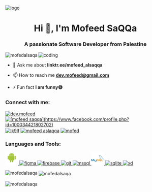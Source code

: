 ![logo](https://github.com/mofedAlsaqa/mofedAlsaqa/blob/main/Welcom%20Mofeed%20alsaqqa.png)
<h1 align="center">Hi 👋, I'm Mofeed SaQQa</h1>
<h3 align="center">A passionate Software Developer from Palestine</h3>
<img align="right" alt="coding" width=400 src="https://i.pinimg.com/originals/54/e3/7d/54e37d8074ebcde1d96c77d7b2a7f310.gif">


<p align="left"> <img src="https://komarev.com/ghpvc/?username=mofedalsaqa&label=Profile%20views&color=0e75b6&style=flat" alt="mofedalsaqa" /> </p>

- 💬 Ask me about **linktr.ee/mofeed_alsaqqa**

- 📫 How to reach me **dev.mofeed@gmail.com**

- ⚡ Fun fact **I am funny😅**

<h3 align="left">Connect with me:</h3>
<p align="left">
<a href="https://dev.to/dev.mofeed" target="blank"><img align="center" src="https://raw.githubusercontent.com/rahuldkjain/github-profile-readme-generator/master/src/images/icons/Social/devto.svg" alt="dev.mofeed" height="30" width="40" /></a>
<a href="https://fb.com/mofeed saqqa" target="blank"><img align="center" src="https://raw.githubusercontent.com/rahuldkjain/github-profile-readme-generator/master/src/images/icons/Social/facebook.svg" alt="[mofeed saqqa](https://www.facebook.com/profile.php?id=100034421802702)" height="30" width="40" /></a>
<a href="https://instagram.com/ik9lf" target="blank"><img align="center" src="https://raw.githubusercontent.com/rahuldkjain/github-profile-readme-generator/master/src/images/icons/Social/instagram.svg" alt="ik9lf" height="30" width="40" /></a>
<a href="https://www.behance.net/mofeed aslaqqa" target="blank"><img align="center" src="https://raw.githubusercontent.com/rahuldkjain/github-profile-readme-generator/master/src/images/icons/Social/behance.svg" alt="mofeed aslaqqa" height="30" width="40" /></a>
<a href="https://discord.gg/mofed" target="blank"><img align="center" src="https://raw.githubusercontent.com/rahuldkjain/github-profile-readme-generator/master/src/images/icons/Social/discord.svg" alt="mofed" height="30" width="40" /></a>
</p>

<h3 align="left">Languages and Tools:</h3>
<p align="left"> <a href="https://developer.android.com" target="_blank" rel="noreferrer"> <img src="https://raw.githubusercontent.com/devicons/devicon/master/icons/android/android-original-wordmark.svg" alt="android" width="40" height="40"/> </a> <a href="https://www.figma.com/" target="_blank" rel="noreferrer"> <img src="https://www.vectorlogo.zone/logos/figma/figma-icon.svg" alt="figma" width="40" height="40"/> </a> <a href="https://firebase.google.com/" target="_blank" rel="noreferrer"> <img src="https://www.vectorlogo.zone/logos/firebase/firebase-icon.svg" alt="firebase" width="40" height="40"/> </a> <a href="https://git-scm.com/" target="_blank" rel="noreferrer"> <img src="https://www.vectorlogo.zone/logos/git-scm/git-scm-icon.svg" alt="git" width="40" height="40"/> </a> <a href="https://www.microsoft.com/en-us/sql-server" target="_blank" rel="noreferrer"> <img src="https://www.svgrepo.com/show/303229/microsoft-sql-server-logo.svg" alt="mssql" width="40" height="40"/> </a> <a href="https://www.mysql.com/" target="_blank" rel="noreferrer"> <img src="https://raw.githubusercontent.com/devicons/devicon/master/icons/mysql/mysql-original-wordmark.svg" alt="mysql" width="40" height="40"/> </a> <a href="https://www.sqlite.org/" target="_blank" rel="noreferrer"> <img src="https://www.vectorlogo.zone/logos/sqlite/sqlite-icon.svg" alt="sqlite" width="40" height="40"/> </a> <a href="https://www.adobe.com/products/xd.html" target="_blank" rel="noreferrer"> <img src="https://cdn.worldvectorlogo.com/logos/adobe-xd.svg" alt="xd" width="40" height="40"/> </a> </p>

<p><img align="left" src="https://github-readme-stats.vercel.app/api/top-langs?username=mofedalsaqa&show_icons=true&locale=en&layout=compact" alt="mofedalsaqa" /></p>

<p>&nbsp;<img align="center" src="https://github-readme-stats.vercel.app/api?username=mofedalsaqa&show_icons=true&locale=en" alt="mofedalsaqa" /></p>

<p><img align="center" src="https://github-readme-streak-stats.herokuapp.com/?user=mofedalsaqa&" alt="mofedalsaqa" /></p>
